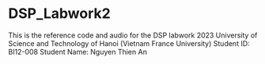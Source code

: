 # DSP_Labwork2
This is the reference code and audio for the DSP labwork 2023
University of Science and Technology of Hanoi (Vietnam France University)
Student ID: BI12-008
Student Name: Nguyen Thien An
